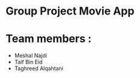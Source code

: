 
# Group Project Movie App

# Team members :
 * Meshal Najdi
 * Taif Bin Eid
 * Taghreed Alqahtani

 

